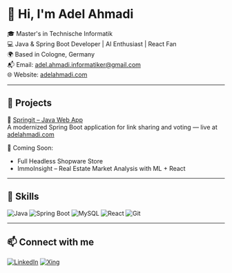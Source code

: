 # 👋 Hi, I'm Adel Ahmadi

🎓 Master's in Technische Informatik  
💻 Java & Spring Boot Developer | AI Enthusiast | React Fan  
🌍 Based in Cologne, Germany  
📬 Email: adel.ahmadi.informatiker@gmail.com  
🌐 Website: [adelahmadi.com](http://www.adelahmadi.com)

---

## 🚀 Projects

🔹 [Springit – Java Web App](https://github.com/adelahmadiinformatiker/Springit)  
A modernized Spring Boot application for link sharing and voting — live at [adelahmadi.com](http://www.adelahmadi.com)

🔹 Coming Soon:  
- Full Headless Shopware Store  
- ImmoInsight – Real Estate Market Analysis with ML + React

---

## 🧰 Skills

![Java](https://img.shields.io/badge/Java-ED8B00?style=flat&logo=java&logoColor=white)
![Spring Boot](https://img.shields.io/badge/Spring_Boot-6DB33F?style=flat&logo=spring-boot&logoColor=white)
![MySQL](https://img.shields.io/badge/MySQL-005C84?style=flat&logo=mysql&logoColor=white)
![React](https://img.shields.io/badge/React-20232A?style=flat&logo=react&logoColor=61DAFB)
![Git](https://img.shields.io/badge/Git-F05032?style=flat&logo=git&logoColor=white)

---

## 📫 Connect with me

[![LinkedIn](https://img.shields.io/badge/LinkedIn-0077B5?style=flat&logo=linkedin&logoColor=white)](https://www.linkedin.com/in/adel-ahmadi-informatiker/)
[![Xing](https://img.shields.io/badge/xing-0077B5?style=flat&logo=linkedin&logoColor=white)](https://www.xing.com/profile/Adel_Ahmadiinformatiker)

